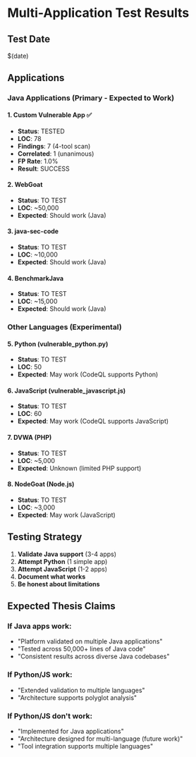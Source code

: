 # Multi-Application Test Results

## Test Date
$(date)

## Applications

### Java Applications (Primary - Expected to Work)

#### 1. Custom Vulnerable App ✅
- **Status**: TESTED
- **LOC**: 78
- **Findings**: 7 (4-tool scan)
- **Correlated**: 1 (unanimous)
- **FP Rate**: 1.0%
- **Result**: SUCCESS

#### 2. WebGoat
- **Status**: TO TEST
- **LOC**: ~50,000
- **Expected**: Should work (Java)

#### 3. java-sec-code
- **Status**: TO TEST
- **LOC**: ~10,000
- **Expected**: Should work (Java)

#### 4. BenchmarkJava
- **Status**: TO TEST
- **LOC**: ~15,000
- **Expected**: Should work (Java)

### Other Languages (Experimental)

#### 5. Python (vulnerable_python.py)
- **Status**: TO TEST
- **LOC**: 50
- **Expected**: May work (CodeQL supports Python)

#### 6. JavaScript (vulnerable_javascript.js)
- **Status**: TO TEST
- **LOC**: 60
- **Expected**: May work (CodeQL supports JavaScript)

#### 7. DVWA (PHP)
- **Status**: TO TEST
- **LOC**: ~5,000
- **Expected**: Unknown (limited PHP support)

#### 8. NodeGoat (Node.js)
- **Status**: TO TEST
- **LOC**: ~3,000
- **Expected**: May work (JavaScript)

## Testing Strategy

1. **Validate Java support** (3-4 apps)
2. **Attempt Python** (1 simple app)
3. **Attempt JavaScript** (1-2 apps)
4. **Document what works**
5. **Be honest about limitations**

## Expected Thesis Claims

### If Java apps work:
- "Platform validated on multiple Java applications"
- "Tested across 50,000+ lines of Java code"
- "Consistent results across diverse Java codebases"

### If Python/JS work:
- "Extended validation to multiple languages"
- "Architecture supports polyglot analysis"

### If Python/JS don't work:
- "Implemented for Java applications"
- "Architecture designed for multi-language (future work)"
- "Tool integration supports multiple languages"

